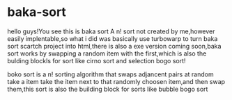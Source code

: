 # baka-sort
hello guys!You see this is baka sort A n! sort not created by me,however easily implentable,so what i did was basically use turbowarp to turn baka sort scartch project into html,there is also a exe version coming soon,baka sort works by swapping a random item with the first,which is also the bulding blockls for sort like cirno sort and selection bogo sort!



boko sort is a n! sorting algorithm that swaps adjancent pairs at random take a item take the item next to that randomly choosen item,and then swap them,this sort is also the building block for sorts like bubble bogo sort
